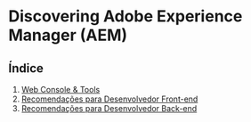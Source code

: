 # Discovering Adobe Experience Manager (AEM)

## Índice

1.  [Web Console & Tools](web-console-e-ferramentas.md)
2.  [Recomendações para Desenvolvedor Front-end](recomendacoes-para-desenvolvedor-front-end.md)
3.  [Recomendações para Desenvolvedor Back-end](recomendacoes-para-desenvolvedor-back-end.md)
